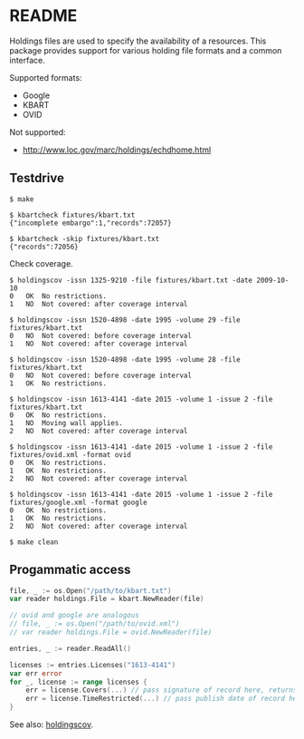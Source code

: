 README
======

Holdings files are used to specify the availability of a resources. This
package provides support for various holding file formats and a common
interface.

Supported formats:

* Google
* KBART
* OVID

Not supported:

* http://www.loc.gov/marc/holdings/echdhome.html

Testdrive
---------

    $ make

    $ kbartcheck fixtures/kbart.txt
    {"incomplete embargo":1,"records":72057}

    $ kbartcheck -skip fixtures/kbart.txt
    {"records":72056}

Check coverage.

    $ holdingscov -issn 1325-9210 -file fixtures/kbart.txt -date 2009-10-10
    0   OK  No restrictions.
    1   NO  Not covered: after coverage interval

    $ holdingscov -issn 1520-4898 -date 1995 -volume 29 -file fixtures/kbart.txt
    0   NO  Not covered: before coverage interval
    1   NO  Not covered: after coverage interval

    $ holdingscov -issn 1520-4898 -date 1995 -volume 28 -file fixtures/kbart.txt
    0   NO  Not covered: before coverage interval
    1   OK  No restrictions.

    $ holdingscov -issn 1613-4141 -date 2015 -volume 1 -issue 2 -file fixtures/kbart.txt
    0   OK  No restrictions.
    1   NO  Moving wall applies.
    2   NO  Not covered: after coverage interval

    $ holdingscov -issn 1613-4141 -date 2015 -volume 1 -issue 2 -file fixtures/ovid.xml -format ovid
    0   OK  No restrictions.
    1   OK  No restrictions.
    2   NO  Not covered: after coverage interval

    $ holdingscov -issn 1613-4141 -date 2015 -volume 1 -issue 2 -file fixtures/google.xml -format google
    0   OK  No restrictions.
    1   OK  No restrictions.
    2   NO  Not covered: after coverage interval

    $ make clean

Progammatic access
------------------

```go
file, _ := os.Open("/path/to/kbart.txt")
var reader holdings.File = kbart.NewReader(file)

// ovid and google are analogous
// file, _ := os.Open("/path/to/ovid.xml")
// var reader holdings.File = ovid.NewReader(file)

entries, _ := reader.ReadAll()

licenses := entries.Licenses("1613-4141")
var err error
for _, license := range licenses {
    err = license.Covers(...) // pass signature of record here, returns nil, if all is ok
    err = license.TimeRestricted(...) // pass publish date of record here, returns nil, if all is ok
}
```

See also: [holdingscov](https://github.com/miku/holdingfile/blob/master/cmd/holdingscov/main.go).
